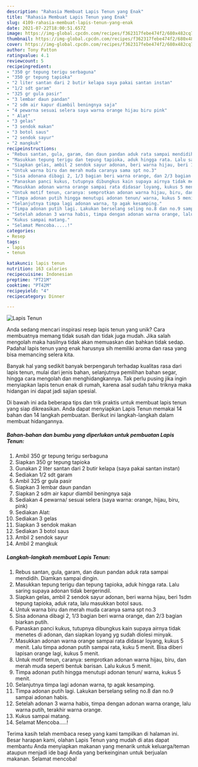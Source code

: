 ```yaml
---
description: "Rahasia Membuat Lapis Tenun yang Enak"
title: "Rahasia Membuat Lapis Tenun yang Enak"
slug: 4109-rahasia-membuat-lapis-tenun-yang-enak
date: 2021-07-22T18:00:51.657Z
image: https://img-global.cpcdn.com/recipes/f362317febe474f2/680x482cq70/lapis-tenun-foto-resep-utama.jpg
thumbnail: https://img-global.cpcdn.com/recipes/f362317febe474f2/680x482cq70/lapis-tenun-foto-resep-utama.jpg
cover: https://img-global.cpcdn.com/recipes/f362317febe474f2/680x482cq70/lapis-tenun-foto-resep-utama.jpg
author: Tony Patton
ratingvalue: 4.1
reviewcount: 5
recipeingredient:
- "350 gr tepung terigu serbaguna"
- "350 gr tepung tapioka"
- "2 liter santan dari 2 butir kelapa saya pakai santan instan"
- "1/2 sdt garam"
- "325 gr gula pasir"
- "3 lembar daun pandan"
- "2 sdm air kapur diambil beningnya saja"
- "4 pewarna sesuai selera saya warna orange hijau biru pink"
- " Alat"
- "3 gelas"
- "3 sendok makan"
- "3 botol saus"
- "2 sendok sayur"
- "2 mangkuk"
recipeinstructions:
- "Rebus santan, gula, garam, dan daun pandan aduk rata sampai mendidih. Diamkan sampai dingin."
- "Masukkan tepung terigu dan tepung tapioka, aduk hingga rata. Lalu saring supaya adonan tidak bergerindil."
- "Siapkan gelas, ambil 2 sendok sayur adonan, beri warna hijau, beri 1sdm tepung tapioka, aduk rata, lalu masukkan botol saus."
- "Untuk warna biru dan merah muda caranya sama spt no.3"
- "Sisa adonana dibagi 2, 1/3 bagian beri warna orange, dan 2/3 bagian biarkan putih."
- "Panaskan panci kukus, tutupnya dibungkus kain supaya airnya tidak menetes di adonan, dan siapkan loyang yg sudah diolesi minyak."
- "Masukkan adonan warna orange sampai rata didasar loyang, kukus 5 menit. Lalu timpa adonan putih sampai rata, kuku 5 menit. Bisa diberi lapisan orange lagi, kukus 5 menit."
- "Untuk motif tenun, caranya: semprotkan adonan warna hijau, biru, dan merah muda seperti bentuk barisan. Lalu kukus 5 menit."
- "Timpa adonan putih hingga menutupi adonan tenun/ warna, kukus 5 menit."
- "Selanjutnya timpa lagi adonan warna, tp agak kesamping."
- "Timpa adonan putih lagi. Lakukan berselang seling no.8 dan no.9 sampai adonan habis."
- "Setelah adonan 3 warna habis, timpa dengan adonan warna orange, lalu warna putih, terakhir warna orange."
- "Kukus sampai matang."
- "Selamat Mencoba.....!"
categories:
- Resep
tags:
- lapis
- tenun

katakunci: lapis tenun 
nutrition: 163 calories
recipecuisine: Indonesian
preptime: "PT21M"
cooktime: "PT42M"
recipeyield: "4"
recipecategory: Dinner

---
```



![Lapis Tenun](https://img-global.cpcdn.com/recipes/f362317febe474f2/680x482cq70/lapis-tenun-foto-resep-utama.jpg)

Anda sedang mencari inspirasi resep lapis tenun yang unik? Cara membuatnya memang tidak susah dan tidak juga mudah. Jika salah mengolah maka hasilnya tidak akan memuaskan dan bahkan tidak sedap. Padahal lapis tenun yang enak harusnya sih memiliki aroma dan rasa yang bisa memancing selera kita.

Banyak hal yang sedikit banyak berpengaruh terhadap kualitas rasa dari lapis tenun, mulai dari jenis bahan, selanjutnya pemilihan bahan segar, hingga cara mengolah dan menghidangkannya. Tak perlu pusing jika ingin menyiapkan lapis tenun enak di rumah, karena asal sudah tahu triknya maka hidangan ini dapat jadi sajian spesial.




Di bawah ini ada beberapa tips dan trik praktis untuk membuat lapis tenun yang siap dikreasikan. Anda dapat menyiapkan Lapis Tenun memakai 14 bahan dan 14 langkah pembuatan. Berikut ini langkah-langkah dalam membuat hidangannya.

<!--inarticleads1-->

##### Bahan-bahan dan bumbu yang diperlukan untuk pembuatan Lapis Tenun:

1. Ambil 350 gr tepung terigu serbaguna
1. Siapkan 350 gr tepung tapioka
1. Gunakan 2 liter santan dari 2 butir kelapa (saya pakai santan instan)
1. Sediakan 1/2 sdt garam
1. Ambil 325 gr gula pasir
1. Siapkan 3 lembar daun pandan
1. Siapkan 2 sdm air kapur diambil beningnya saja
1. Sediakan 4 pewarna/ sesuai selera (saya warna: orange, hijau, biru, pink)
1. Sediakan  Alat:
1. Sediakan 3 gelas
1. Siapkan 3 sendok makan
1. Sediakan 3 botol saus
1. Ambil 2 sendok sayur
1. Ambil 2 mangkuk




<!--inarticleads2-->

##### Langkah-langkah membuat Lapis Tenun:

1. Rebus santan, gula, garam, dan daun pandan aduk rata sampai mendidih. Diamkan sampai dingin.
1. Masukkan tepung terigu dan tepung tapioka, aduk hingga rata. Lalu saring supaya adonan tidak bergerindil.
1. Siapkan gelas, ambil 2 sendok sayur adonan, beri warna hijau, beri 1sdm tepung tapioka, aduk rata, lalu masukkan botol saus.
1. Untuk warna biru dan merah muda caranya sama spt no.3
1. Sisa adonana dibagi 2, 1/3 bagian beri warna orange, dan 2/3 bagian biarkan putih.
1. Panaskan panci kukus, tutupnya dibungkus kain supaya airnya tidak menetes di adonan, dan siapkan loyang yg sudah diolesi minyak.
1. Masukkan adonan warna orange sampai rata didasar loyang, kukus 5 menit. Lalu timpa adonan putih sampai rata, kuku 5 menit. Bisa diberi lapisan orange lagi, kukus 5 menit.
1. Untuk motif tenun, caranya: semprotkan adonan warna hijau, biru, dan merah muda seperti bentuk barisan. Lalu kukus 5 menit.
1. Timpa adonan putih hingga menutupi adonan tenun/ warna, kukus 5 menit.
1. Selanjutnya timpa lagi adonan warna, tp agak kesamping.
1. Timpa adonan putih lagi. Lakukan berselang seling no.8 dan no.9 sampai adonan habis.
1. Setelah adonan 3 warna habis, timpa dengan adonan warna orange, lalu warna putih, terakhir warna orange.
1. Kukus sampai matang.
1. Selamat Mencoba.....!




Terima kasih telah membaca resep yang kami tampilkan di halaman ini. Besar harapan kami, olahan Lapis Tenun yang mudah di atas dapat membantu Anda menyiapkan makanan yang menarik untuk keluarga/teman ataupun menjadi ide bagi Anda yang berkeinginan untuk berjualan makanan. Selamat mencoba!
